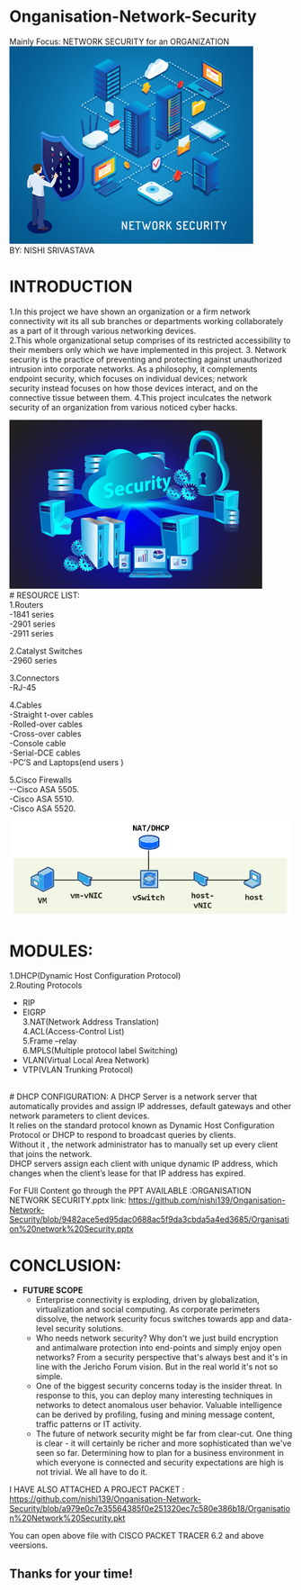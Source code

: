 # **Onganisation-Network-Security**
Mainly Focus: NETWORK SECURITY for an ORGANIZATION
<br/>
<img src ="https://github.com/nishi139/Onganisation-Network-Security/blob/a2bf413564c7d89a04d643a871d4dd9d7bb9e730/network-security.png">
<br/>
BY:
NISHI SRIVASTAVA

# INTRODUCTION

1.In this project we have shown an organization or a firm network connectivity wit its all sub branches or departments working collaborately as a part of it through various networking devices. <br>
2.This whole organizational setup comprises of its restricted accessibility to their members only which we have implemented in this project.
3. Network security is the practice of preventing and protecting against unauthorized intrusion into corporate networks. As a philosophy, it complements endpoint security, which focuses on individual devices; network security instead focuses on how those devices interact, and on the connective tissue between them.
4.This project inculcates the network security of an organization from various noticed cyber hacks.


<img src = "https://github.com/nishi139/Onganisation-Network-Security/blob/8f170227208814bf911d94fd5120dc883f16b351/network-security%20(1).png">
<br/>
# RESOURCE LIST:
<br/>
1.Routers <br/>
-1841 series <br/>
-2901 series <br/>
-2911 series <br/>

2.Catalyst Switches 
<br/>
-2960 series <br/>

3.Connectors<br/>
-RJ-45<br/>

4.Cables<br/>
-Straight t-over cables<br/>
-Rolled-over cables<br/>
-Cross-over cables<br/>
-Console cable<br/>
-Serial-DCE cables<br/>
-PC’S and Laptops(end  users )<br/> 

5.Cisco Firewalls <br/>
--Cisco ASA 5505.<br/>
-Cisco ASA 5510.<br/>
-Cisco ASA 5520.<br/>


<img src = "https://github.com/nishi139/Onganisation-Network-Security/blob/11a12aafba8f9c21afa0c81cab0d5e4f1857de94/How-a-NAT-virtual-switch-works.png"><br/>
# MODULES:<br/>

1.DHCP(Dynamic Host Configuration Protocol)<br/>
2.Routing Protocols<br/>
  - RIP<br/>
  - EIGRP<br/>
3.NAT(Network Address Translation)<br/>
4.ACL(Access-Control List)<br/>
5.Frame –relay<br/>
6.MPLS(Multiple protocol  label Switching)<br/>
  - VLAN(Virtual Local Area Network)<br/>
  - VTP(VLAN Trunking Protocol)<br/>

<br/>
# DHCP CONFIGURATION:
A DHCP Server is a network server that automatically provides and assign IP addresses, default gateways and other network parameters to client devices.<br/>
It relies on the standard protocol known as Dynamic Host Configuration Protocol or DHCP to respond to broadcast queries by clients. <br/>
Without it , the network administrator has to manually set up every client that joins the network.<br/>
DHCP servers  assign each client with unique dynamic IP address, which changes when the client’s lease for that IP address has expired.<br/>
 
 
 For FUll Content go through the PPT AVAILABLE :ORGANISATION NETWORK SECURITY.pptx link: https://github.com/nishi139/Onganisation-Network-Security/blob/9482ace5ed95dac0688ac5f9da3cbda5a4ed3685/Organisation%20network%20Security.pptx

# CONCLUSION:
- **FUTURE SCOPE**
  -  Enterprise connectivity is exploding, driven by globalization, virtualization and social computing. As corporate perimeters dissolve, the network security focus switches towards app and data-level security solutions.<br/>
  -  Who needs network security? Why don't we just build encryption and antimalware protection into end-points and simply enjoy open networks? From a security perspective that's always best and it's in line with the Jericho Forum vision. But in the real world it's not so simple.<br/>
  - One of the biggest security concerns today is the insider threat. In response to this, you can deploy many interesting techniques in networks to detect anomalous user behavior. Valuable intelligence can be derived by profiling, fusing and mining message content, traffic patterns or IT activity.<br/>
  - The future of network security might be far from clear-cut. One thing is clear - it will certainly be richer and more sophisticated than we've seen so far. Determining how to plan for a business environment in which everyone is connected and security expectations are high is not trivial. We all have to do it.<br/>


I HAVE ALSO ATTACHED A PROJECT PACKET : 
https://github.com/nishi139/Onganisation-Network-Security/blob/a979e0c7e35564385f0e251320ec7c580e386b18/Organisation%20Network%20Security.pkt

You can open above file with CISCO PACKET TRACER 6.2 and above veersions.
 
 
 ## Thanks for your time!
